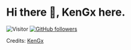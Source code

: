 # Hi there 👋, KenGx here. 
![Visitor](https://visitor-badge.laobi.icu/badge?page_id=KenGx.repoName) [![GitHub followers](https://img.shields.io/github/followers/KenGx.svg?style=social&label=Follow)](https://github.com/KenGx?tab=followers)<br/>

<!--
**KenGx/KenGx** is a ✨ _special_ ✨ repository because its `README.md` (this file) appears on your GitHub profile.
-->

Credits: [KenGx](https://github.com/KenGx)
